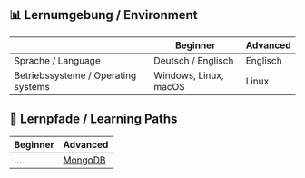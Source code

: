 ## 📊 Lernumgebung / Environment

|   | **Beginner** | **Advanced** |
|---|--------------|--------------|
| Sprache / Language | Deutsch / Englisch | Englisch |
| Betriebssysteme / Operating systems | Windows, Linux, macOS | Linux |

## 🧭 Lernpfade / Learning Paths

| **Beginner** | **Advanced** |
|--------------|--------------|
| …            | [MongoDB](https://github.com/tims-computer-academy/path_adv_mongodb) |
